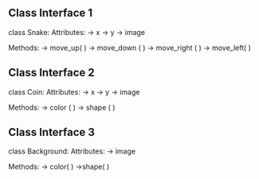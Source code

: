 
## Class Interface 1

class Snake: 
Attributes: 
→ x
→ y 
→ image 

Methods: 
→ move_up( )
→ move_down ( )
→ move_right ( )
→ move_left( )


## Class Interface 2

class Coin: 
Attributes: 
→ x 
→ y 
→ image 

Methods: 
→ color ( )
→ shape ( )


## Class Interface 3

class Background: 
Attributes:
→ image 

Methods: 
→ color( )
→shape( )

